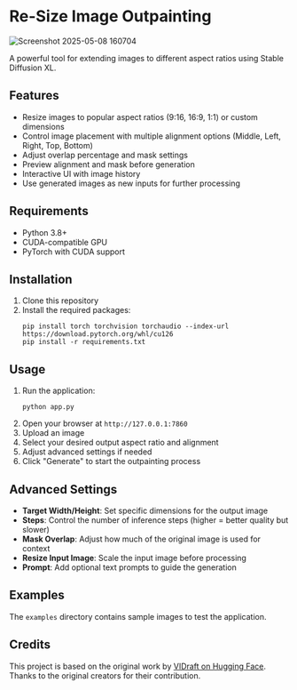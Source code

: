 # Re-Size Image Outpainting
![Screenshot 2025-05-08 160704](https://github.com/user-attachments/assets/a3c3ee3b-7f34-42b2-9f43-c1fabe5cec21)

A powerful tool for extending images to different aspect ratios using Stable Diffusion XL.

## Features

- Resize images to popular aspect ratios (9:16, 16:9, 1:1) or custom dimensions
- Control image placement with multiple alignment options (Middle, Left, Right, Top, Bottom)
- Adjust overlap percentage and mask settings
- Preview alignment and mask before generation
- Interactive UI with image history
- Use generated images as new inputs for further processing

## Requirements

- Python 3.8+
- CUDA-compatible GPU
- PyTorch with CUDA support

## Installation

1. Clone this repository
2. Install the required packages:
   ```
   pip install torch torchvision torchaudio --index-url https://download.pytorch.org/whl/cu126
   pip install -r requirements.txt
   ```

## Usage

1. Run the application:
   ```
   python app.py
   ```
2. Open your browser at `http://127.0.0.1:7860`
3. Upload an image
4. Select your desired output aspect ratio and alignment
5. Adjust advanced settings if needed
6. Click "Generate" to start the outpainting process

## Advanced Settings

- **Target Width/Height**: Set specific dimensions for the output image
- **Steps**: Control the number of inference steps (higher = better quality but slower)
- **Mask Overlap**: Adjust how much of the original image is used for context
- **Resize Input Image**: Scale the input image before processing
- **Prompt**: Add optional text prompts to guide the generation

## Examples

The `examples` directory contains sample images to test the application.

## Credits

This project is based on the original work by [VIDraft on Hugging Face](https://huggingface.co/spaces/VIDraft/ReSize-Image-Outpainting). Thanks to the original creators for their contribution.
